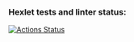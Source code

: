 ### Hexlet tests and linter status:
[![Actions Status](https://github.com/TriS1027/python-testing-project-lvl1/workflows/hexlet-check/badge.svg)](https://github.com/TriS1027/python-testing-project-lvl1/actions)